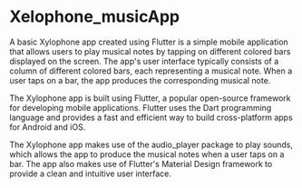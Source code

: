 # Xelophone_musicApp
A basic Xylophone app created using Flutter is a simple mobile application that allows users to play musical notes by tapping on different colored bars displayed
on the screen. The app's user interface typically consists of a column of different colored bars, each representing a musical note. When a user taps on a bar, 
the app produces the corresponding musical note.

The Xylophone app is built using Flutter, a popular open-source framework for developing mobile applications.
Flutter uses the Dart programming language and provides a fast and efficient way to build cross-platform apps for Android and iOS.

The Xylophone app makes use of the audio_player package to play sounds, which allows the app to produce the musical notes when a user taps on a bar. 
The app also makes use of Flutter's Material Design framework to provide a clean and intuitive user interface.

